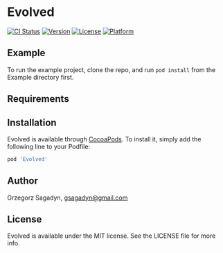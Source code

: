 # Evolved

[![CI Status](https://img.shields.io/travis/gsagadyn/Evolved.svg?style=flat)](https://travis-ci.org/gsagadyn/Evolved)
[![Version](https://img.shields.io/cocoapods/v/Evolved.svg?style=flat)](https://cocoapods.org/pods/Evolved)
[![License](https://img.shields.io/cocoapods/l/Evolved.svg?style=flat)](https://cocoapods.org/pods/Evolved)
[![Platform](https://img.shields.io/cocoapods/p/Evolved.svg?style=flat)](https://cocoapods.org/pods/Evolved)

## Example

To run the example project, clone the repo, and run `pod install` from the Example directory first.

## Requirements

## Installation

Evolved is available through [CocoaPods](https://cocoapods.org). To install
it, simply add the following line to your Podfile:

```ruby
pod 'Evolved'
```

## Author

Grzegorz Sagadyn, gsagadyn@gmail.com

## License

Evolved is available under the MIT license. See the LICENSE file for more info.
